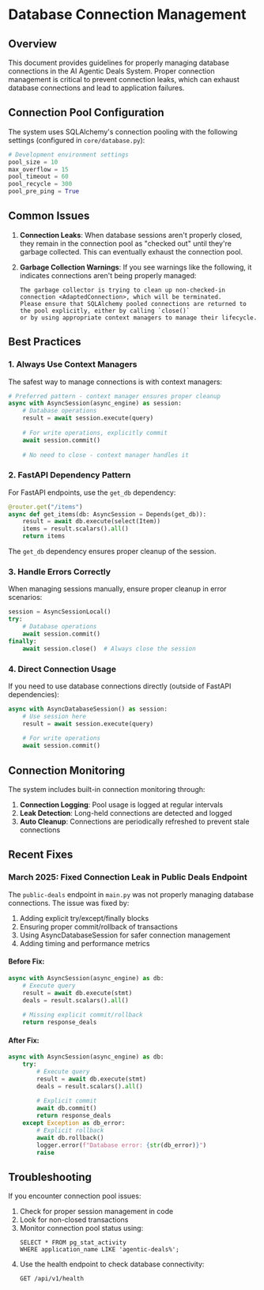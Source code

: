 # Database Connection Management

## Overview

This document provides guidelines for properly managing database connections in the AI Agentic Deals System.
Proper connection management is critical to prevent connection leaks, which can exhaust database connections
and lead to application failures.

## Connection Pool Configuration

The system uses SQLAlchemy's connection pooling with the following settings (configured in `core/database.py`):

```python
# Development environment settings
pool_size = 10
max_overflow = 15
pool_timeout = 60
pool_recycle = 300
pool_pre_ping = True
```

## Common Issues

1. **Connection Leaks**: When database sessions aren't properly closed, they remain in the connection pool
   as "checked out" until they're garbage collected. This can eventually exhaust the connection pool.

2. **Garbage Collection Warnings**: If you see warnings like the following, it indicates connections
   aren't being properly managed:

   ```
   The garbage collector is trying to clean up non-checked-in connection <AdaptedConnection>, which will be terminated.
   Please ensure that SQLAlchemy pooled connections are returned to the pool explicitly, either by calling `close()` 
   or by using appropriate context managers to manage their lifecycle.
   ```

## Best Practices

### 1. Always Use Context Managers

The safest way to manage connections is with context managers:

```python
# Preferred pattern - context manager ensures proper cleanup
async with AsyncSession(async_engine) as session:
    # Database operations
    result = await session.execute(query)
    
    # For write operations, explicitly commit
    await session.commit()
    
    # No need to close - context manager handles it
```

### 2. FastAPI Dependency Pattern

For FastAPI endpoints, use the `get_db` dependency:

```python
@router.get("/items")
async def get_items(db: AsyncSession = Depends(get_db)):
    result = await db.execute(select(Item))
    items = result.scalars().all()
    return items
```

The `get_db` dependency ensures proper cleanup of the session.

### 3. Handle Errors Correctly

When managing sessions manually, ensure proper cleanup in error scenarios:

```python
session = AsyncSessionLocal()
try:
    # Database operations
    await session.commit()
finally:
    await session.close()  # Always close the session
```

### 4. Direct Connection Usage

If you need to use database connections directly (outside of FastAPI dependencies):

```python
async with AsyncDatabaseSession() as session:
    # Use session here
    result = await session.execute(query)
    
    # For write operations
    await session.commit()
```

## Connection Monitoring

The system includes built-in connection monitoring through:

1. **Connection Logging**: Pool usage is logged at regular intervals
2. **Leak Detection**: Long-held connections are detected and logged
3. **Auto Cleanup**: Connections are periodically refreshed to prevent stale connections

## Recent Fixes

### March 2025: Fixed Connection Leak in Public Deals Endpoint

The `public-deals` endpoint in `main.py` was not properly managing database connections.
The issue was fixed by:

1. Adding explicit try/except/finally blocks
2. Ensuring proper commit/rollback of transactions
3. Using AsyncDatabaseSession for safer connection management
4. Adding timing and performance metrics

#### Before Fix:

```python
async with AsyncSession(async_engine) as db:
    # Execute query
    result = await db.execute(stmt)
    deals = result.scalars().all()
    
    # Missing explicit commit/rollback
    return response_deals
```

#### After Fix:

```python
async with AsyncSession(async_engine) as db:
    try:
        # Execute query
        result = await db.execute(stmt)
        deals = result.scalars().all()
        
        # Explicit commit
        await db.commit()
        return response_deals
    except Exception as db_error:
        # Explicit rollback
        await db.rollback()
        logger.error(f"Database error: {str(db_error)}")
        raise
```

## Troubleshooting

If you encounter connection pool issues:

1. Check for proper session management in code
2. Look for non-closed transactions
3. Monitor connection pool status using:
   ```
   SELECT * FROM pg_stat_activity 
   WHERE application_name LIKE 'agentic-deals%';
   ```
4. Use the health endpoint to check database connectivity:
   ```
   GET /api/v1/health
   ``` 